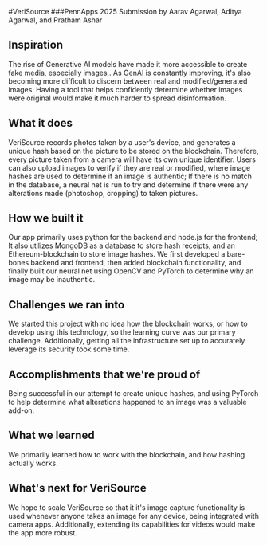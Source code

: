 #VeriSource
###PennApps 2025 Submission by Aarav Agarwal, Aditya Agarwal, and Pratham Ashar

## Inspiration

The rise of Generative AI  models have made it more accessible to create fake media, especially images,. As GenAI is constantly improving, it's also becoming more difficult to discern between real and modified/generated images. Having a tool that helps confidently determine whether images were original would make it much harder to spread disinformation.

## What it does

VeriSource records photos taken by a user's device, and generates a unique hash based on the picture to be stored on the blockchain. Therefore, every picture taken from a camera will have its own unique identifier. Users can also upload images to verify if they are real or modified, where image hashes are used to determine if an image is authentic; If there is no match in the database, a neural net is run to try and determine if there were any alterations made (photoshop, cropping) to taken pictures. 

## How we built it

Our app primarily uses python for the backend and node.js for the frontend; It also utilizes MongoDB as a database to store hash receipts, and an Ethereum-blockchain to store image hashes. We first developed a bare-bones backend and frontend, then added blockchain functionality, and finally built our neural net using OpenCV and PyTorch to determine why an image may be inauthentic. 

## Challenges we ran into

We started this project with no idea how the blockchain works, or how to develop using this technology, so the learning curve was our primary challenge. Additionally, getting all the infrastructure set up to accurately leverage its security took some time. 

## Accomplishments that we're proud of

Being successful in our attempt to create unique hashes, and using PyTorch to help determine what alterations happened to an image was a valuable add-on.

## What we learned

We primarily learned how to work with the blockchain, and how hashing actually works. 

## What's next for VeriSource

We hope to scale VeriSource so that it it's image capture functionality is used whenever anyone takes an image for any device, being integrated with camera apps. Additionally, extending its capabilities for videos would make the app more robust.
